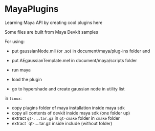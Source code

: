 # MayaPlugins
Learning Maya API by creating cool plugins here

Some files are built from Maya Devkit samples


For using:

- put gaussianNode.mll (or .so) in document/maya<version>/plug-ins folder and
- put AEgaussianTemplate.mel in document/maya<version>/scripts folder

- run maya
- load the plugin
- go to hypershade and create gaussian node in utility list



in `linux`:
- copy plugins folder of maya installation inside maya sdk
- copy all contents of devkit inside maya sdk (one folder up)
- extract `qt-...tar.gz` in `qt-cmake` folder in `cmake` folder
- extract `qt-....tar.gz inside include (without folder)
